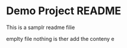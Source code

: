# Demo Project README

This is a samplr readme filie

emplty file nothing is ther
add the conteny
e
